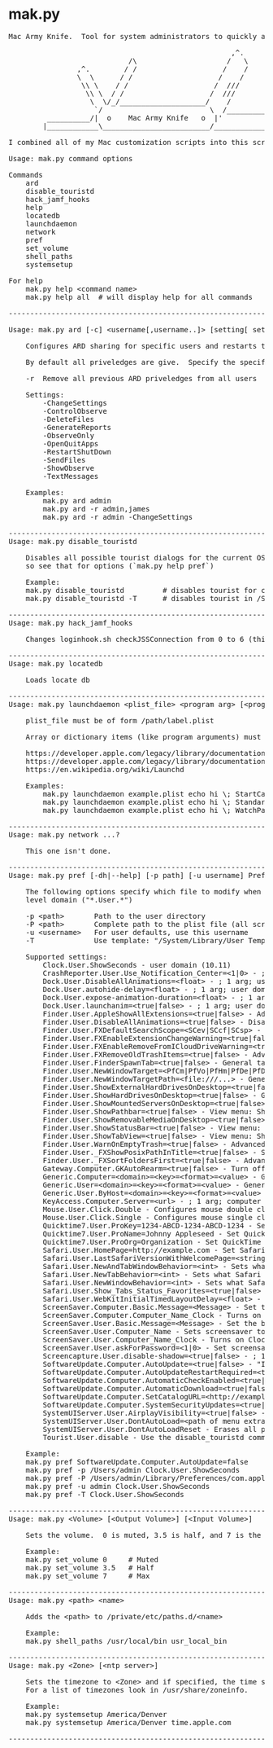 # mak.py

<pre>
Mac Army Knife.  Tool for system administrators to quickly and easily hack a Mac.

                                                    ,^.
                            /\                     /   \
                ,^.        / /                    /    /
                \  \      / /                    /    /
                 \\ \    / /                    /  ///
                  \\ \  / /                    /  ///
                   \  \/_/____________________/    /
                    `/                         \  /_____________
         __________/|  o    Mac Army Knife   o  |'              \
        |____________\_________________________/_________________\

I combined all of my Mac customization scripts into this script.

Usage: mak.py command options

Commands
	ard
	disable_touristd
	hack_jamf_hooks
	help
	locatedb
	launchdaemon
	network
	pref
	set_volume
	shell_paths
	systemsetup

For help
	mak.py help &lt;command name&gt;
	mak.py help all  # will display help for all commands

------------------------------------------------------------------------------------------

Usage: mak.py ard [-c] &lt;username[,username..]&gt; [setting[ setting..]]

	Configures ARD sharing for specific users and restarts the service.

	By default all priveledges are give.  Specify the specific priveledges to use less than all.

	-r  Remove all previous ARD priveledges from all users

	Settings:
		-ChangeSettings
		-ControlObserve
		-DeleteFiles
		-GenerateReports
		-ObserveOnly
		-OpenQuitApps
		-RestartShutDown
		-SendFiles
		-ShowObserve
		-TextMessages

	Examples:
		mak.py ard admin
		mak.py ard -r admin,james
		mak.py ard -r admin -ChangeSettings
	
------------------------------------------------------------------------------------------
Usage: mak.py disable_touristd

	Disables all possible tourist dialogs for the current OS.  This uses the pref action
	so see that for options (`mak.py help pref`)

	Example:
	mak.py disable_touristd	        # disables tourist for current user
	mak.py disable_touristd -T      # disables tourist in /System/Library/User Template/English.lproj
	
------------------------------------------------------------------------------------------
Usage: mak.py hack_jamf_hooks

	Changes loginhook.sh checkJSSConnection from 0 to 6 (this waits for a network connection before the jamf any login policies will run).
	
------------------------------------------------------------------------------------------
Usage: mak.py locatedb

	Loads locate db
	
------------------------------------------------------------------------------------------
Usage: mak.py launchdaemon &lt;plist_file&gt; &lt;program arg&gt; [&lt;program arg&gt;..] ; &lt;key&gt; &lt;value&gt; [&lt;key&gt; &lt;value&gt;..]

	plist_file must be of form /path/label.plist

	Array or dictionary items (like program arguments) must be terminated with ";" (don't forget to quote or escape it).

	https://developer.apple.com/legacy/library/documentation/Darwin/Reference/ManPages/man5/launchd.plist.5.html
	https://developer.apple.com/legacy/library/documentation/Darwin/Reference/ManPages/man5/plist.5.html
	https://en.wikipedia.org/wiki/Launchd

	Examples:
        mak.py launchdaemon example.plist echo hi \; StartCalendarInterval Hour 4 Minute 0 Weekday 0 \;
		mak.py launchdaemon example.plist echo hi \; StandardOutPath /var/log/complete_enrollment.log StandardErrorPath /var/log/complete_enrollment.err.log RunAtLoad 1
		mak.py launchdaemon example.plist echo hi \; WatchPaths /Library/Admin/launchdwatch \;
	
------------------------------------------------------------------------------------------
Usage: mak.py network ...?

	This one isn't done.
	
------------------------------------------------------------------------------------------
Usage: mak.py pref [-dh|--help] [-p path] [-u username] Preference.Name[:Option]

	The following options specify which file to modify when the default is in the user
	level domain ("*.User.*")

    -p &lt;path&gt;       Path to the user directory
    -P &lt;path&gt;       Complete path to the plist file (all script path logic is skipped)
    -u &lt;username&gt;   For user defaults, use this username
    -T              Use template: "/System/Library/User Template/English.lproj"

	Supported settings:
		Clock.User.ShowSeconds - user domain (10.11)
		CrashReporter.User.Use_Notification_Center=&lt;1|0&gt; - ; 1 arg; user domain (10.11)
		Dock.User.DisableAllAnimations=&lt;float&gt; - ; 1 arg; user domain (10.11)
		Dock.User.autohide-delay=&lt;float&gt; - ; 1 arg; user domain (10.11)
		Dock.User.expose-animation-duration=&lt;float&gt; - ; 1 arg; user domain (10.11)
		Dock.User.launchanim=&lt;true|false&gt; - ; 1 arg; user domain (10.11)
		Finder.User.AppleShowAllExtensions=&lt;true|false&gt; - Advanced tab: Show all filename extensions; 1 arg; user domain (10.12)
		Finder.User.DisableAllAnimations=&lt;true|false&gt; - Disable animation when opening the Info window in Finder; 1 arg; user domain (10.11)
		Finder.User.FXDefaultSearchScope=&lt;SCev|SCcf|SCsp&gt; - Where to search, computer (SCev), current folder (SCcf), or previous scope (SCsp); 1 arg; user domain (10.12)
		Finder.User.FXEnableExtensionChangeWarning=&lt;true|false&gt; - Advanced tab: Show warning before changing an extension; 1 arg; user domain (10.12)
		Finder.User.FXEnableRemoveFromICloudDriveWarning=&lt;true|false&gt; - Advanced tab: Show warning before removing from iCloud Drive; 1 arg; user domain (10.12)
		Finder.User.FXRemoveOldTrashItems=&lt;true|false&gt; - Advanced tab: Remove items from the Trash after 30 days; 1 arg; user domain (10.12)
		Finder.User.FinderSpawnTab=&lt;true|false&gt; - General tab: Open folders in tabs intead of new windows; 1 arg; user domain (10.12)
		Finder.User.NewWindowTarget=&lt;PfCm|PfVo|PfHm|PfDe|PfDo|PfID|PfAF|PfLo&gt; - General tab: New Finder windows shows: PfCm - computer, PfVo - volume, PfHm - Home, PfDe - Desktop, PfDo - Documents, PfID - iCloud, PfAF - All Files, PfLo - Other; 1 arg; user domain (10.12)
		Finder.User.NewWindowTargetPath=&lt;file:///...&gt; - General tab: New Finder windows shows: PfCm - empty string, PfVo - /, PfHm - /Users/name/, PfDe - /Users/name/Desktop/, PfDo - /Users/name/Documents/, PfID - /Users/name/Library/Mobile%20Documents/com~apple~CloudDocs/, PfAF - /System/Library/CoreServices/Finder.app/Contents/Resources/MyLibraries/myDocuments.cannedSearch, Other - Anything; 1 arg; user domain (10.12)
		Finder.User.ShowExternalHardDrivesOnDesktop=&lt;true|false&gt; - General tab: Show External Hard Drives On Desktop; 1 arg; user domain (10.12)
		Finder.User.ShowHardDrivesOnDesktop=&lt;true|false&gt; - General tab: Show Hard Drives On Desktop; 1 arg; user domain (10.12)
		Finder.User.ShowMountedServersOnDesktop=&lt;true|false&gt; - General tab: Show Mounted Servers On Desktop; 1 arg; user domain (10.12)
		Finder.User.ShowPathbar=&lt;true|false&gt; - View menu: Show Pathbar; 1 arg; user domain (10.12)
		Finder.User.ShowRemovableMediaOnDesktop=&lt;true|false&gt; - General tab: Show Removable Media On Desktop; 1 arg; user domain (10.12)
		Finder.User.ShowStatusBar=&lt;true|false&gt; - View menu: Show Status Bar; 1 arg; user domain (10.12)
		Finder.User.ShowTabView=&lt;true|false&gt; - View menu: Show Tab View; 1 arg; user domain (10.12)
		Finder.User.WarnOnEmptyTrash=&lt;true|false&gt; - Advanced tab: Show warning before emptying the Trash; 1 arg; user domain (10.12)
		Finder.User._FXShowPosixPathInTitle=&lt;true|false&gt; - Shows full path in title; 1 arg; user domain (10.12)
		Finder.User._FXSortFoldersFirst=&lt;true|false&gt; - Advanced tab: Keep Folders on top when sorting by name; 1 arg; user domain (10.12)
		Gateway.Computer.GKAutoRearm=&lt;true|false&gt; - Turn off 30 day rearm ; 1 arg; user domain (10.11)
		Generic.Computer=&lt;domain&gt;=&lt;key&gt;=&lt;format&gt;=&lt;value&gt; - Generic computer preference; 4 args; user domain
		Generic.User=&lt;domain&gt;=&lt;key&gt;=&lt;format&gt;=&lt;value&gt; - Generic user preference; 4 args; user domain
		Generic.User.ByHost=&lt;domain&gt;=&lt;key&gt;=&lt;format&gt;=&lt;value&gt; - Generic user byhost preference; 4 args; user domain
		KeyAccess.Computer.Server=&lt;url&gt; - ; 1 arg; computer domain (10.11)
		Mouse.User.Click.Double - Configures mouse double click; user domain (10.11)
		Mouse.User.Click.Single - Configures mouse single click; user domain (10.11)
		Quicktime7.User.ProKey=1234-ABCD-1234-ABCD-1234 - Set QuickTime 7 Pro Registration Key; 1 arg; user/byhost domain (10.12)
		Quicktime7.User.ProName=Johnny Appleseed - Set QuickTime 7 Pro Name; 1 arg; user/byhost domain (10.12)
		Quicktime7.User.ProOrg=Organization - Set QuickTime 7 Pro Organization; 1 arg; user/byhost domain (10.12)
		Safari.User.HomePage=http://example.com - Set Safari's homepage; 1 arg; user domain (10.11)
		Safari.User.LastSafariVersionWithWelcomePage=&lt;string&gt; - Gets rid of the Welcome to Safari message; 1 arg; user domain (10.11)
		Safari.User.NewAndTabWindowBehavior=&lt;int&gt; - Sets what Safari shows in new tabs and windows; 1 arg; user domain (10.11)
		Safari.User.NewTabBehavior=&lt;int&gt; - Sets what Safari shows in new tabs; 1 arg; user domain (10.11)
		Safari.User.NewWindowBehavior=&lt;int&gt; - Sets what Safari shows in new windows; 1 arg; user domain (10.11)
		Safari.User.Show_Tabs_Status_Favorites=&lt;true|false&gt; - Turns on or off Tab, Status, and Favorites bar; 1 arg; user domain (10.11)
		Safari.User.WebKitInitialTimedLayoutDelay=&lt;float&gt; - ; 1 arg; user domain (10.11)
		ScreenSaver.Computer.Basic.Message=&lt;Message&gt; - Set the basic screensaver password; 1 arg; computer domain (10.11)
		ScreenSaver.Computer.Computer_Name_Clock - Turns on Clock for Computer Name Module; computer domain (10.11)
		ScreenSaver.User.Basic.Message=&lt;Message&gt; - Set the basic screensaver password; 1 arg; user/byhost domain (10.11)
		ScreenSaver.User.Computer_Name - Sets screensaver to Computer Name; user/byhost domain (10.11)
		ScreenSaver.User.Computer_Name_Clock - Turns on Clock for Computer Name Module; user/byhost domain (10.11)
		ScreenSaver.User.askForPassword=&lt;1|0&gt; - Set screensaver password; 1 arg: 0 off, 1 on; user domain (10.11)
		Screencapture.User.disable-shadow=&lt;true|false&gt; - ; 1 arg; user domain (10.11)
		SoftwareUpdate.Computer.AutoUpdate=&lt;true|false&gt; - "Install app updates", requires AutomaticCheckEnabled and AutomaticDownload; 1 arg: 0 off, 1 on; (10.12)
		SoftwareUpdate.Computer.AutoUpdateRestartRequired=&lt;true|false&gt; - "Install macOS updates", requires AutomaticCheckEnabled and AutomaticDownload; 1 arg: 0 off, 1 on; (10.12)
		SoftwareUpdate.Computer.AutomaticCheckEnabled=&lt;true|false&gt; - "Automatically check for updates"; 1 arg: 0 off, 1 on; (10.12)
		SoftwareUpdate.Computer.AutomaticDownload=&lt;true|false&gt; - "Download newly available updates in the background", requires AutomaticCheckEnabled; 1 arg: 0 off, 1 on; (10.12)
		SoftwareUpdate.Computer.SetCatalogURL=&lt;http://example.com:8088/index.sucatalog&gt; - Sets the SoftwareUpdate CatalogURL, which must be a Mac OS X Server with the Software Update service activated; (10.12)
		SoftwareUpdate.Computer.SystemSecurityUpdates=&lt;true|false&gt; - "Install system data files and security updates", requires AutomaticCheckEnabled; 1 arg: 0 off, 1 on; (10.12)
		SystemUIServer.User.AirplayVisibility=&lt;true|false&gt; - ; user domain (10.12)
		SystemUIServer.User.DontAutoLoad=&lt;path of menu extra&gt; - ; user/byhost domain (10.11)
		SystemUIServer.User.DontAutoLoadReset - Erases all previous dont auto load items; user/byhost domain (10.11)
		Tourist.User.disable - Use the disable_touristd command, not the pref command ; user domain (any OS)

	Example:
	mak.py pref SoftwareUpdate.Computer.AutoUpdate=false
	mak.py pref -p /Users/admin Clock.User.ShowSeconds
	mak.py pref -P /Users/admin/Library/Preferences/com.apple.menuextra.clock.plist Clock.User.ShowSeconds
	mak.py pref -u admin Clock.User.ShowSeconds
	mak.py pref -T Clock.User.ShowSeconds
	
------------------------------------------------------------------------------------------
Usage: mak.py &lt;Volume&gt; [&lt;Output Volume&gt;] [&lt;Input Volume&gt;]

	Sets the volume.  0 is muted, 3.5 is half, and 7 is the max.

	Example:
	mak.py set_volume 0     # Muted
	mak.py set_volume 3.5   # Half
	mak.py set_volume 7     # Max
	
------------------------------------------------------------------------------------------
Usage: mak.py &lt;path&gt; &lt;name&gt;

	Adds the &lt;path&gt; to /private/etc/paths.d/&lt;name&gt;

	Example:
	mak.py shell_paths /usr/local/bin usr_local_bin
	
------------------------------------------------------------------------------------------
Usage: mak.py &lt;Zone&gt; [&lt;ntp server&gt;]

	Sets the timezone to &lt;Zone&gt; and if specified, the time server to &lt;ntp server&gt;.
	For a list of timezones look in /usr/share/zoneinfo.

	Example:
	mak.py systemsetup America/Denver
	mak.py systemsetup America/Denver time.apple.com
	
------------------------------------------------------------------------------------------
</pre>

